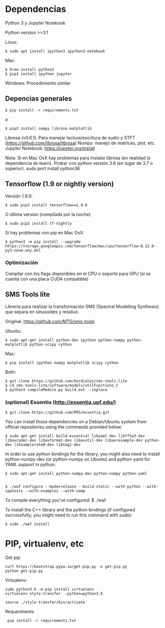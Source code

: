 # Dependencias

Python 3 y Jupyter Notebook

Python version >=3.1

Linux:

    $ sudo apt install ipython3 ipython3-notebook

Mac:

    $ brew install python3
    $ pip3 install ipython jupyter

Windows:
    Procedimiento similar


## Depencias generales
    $ pip install -r requirements.txt

o

    $ pip3 install numpy librosa matplotlib

Librosa (v0.6.1): Para manejar lectura/escritura de audio y STFT (https://github.com/librosa/librosa) 
Numpy: manejo de matrices, plot, etc.
Jupyter Notebook: https://jupyter.org/install


Nota: Si en Mac OsX hay problemas para instalar librosa (en realidad la dependencia sk-learn). Probar con python versión 3.6 (en lugar de 3.7 o superior). sudo port install python36

## Tensorflow (1.9 or nightly version)

Versión 1.9.0:

    $ sudo pip3 install tensorflow==1.9.0


O última version (compilada por la noche)

    $ sudo pip3 install tf-nightly


Si hay problemas con pip en Mac OsX:

    $ python3 -m pip install --upgrade https://storage.googleapis.com/tensorflow/mac/cpu/tensorflow-0.12.0-py3-none-any.whl

### Optimización

Compilar con los flags disponibles en el CPU o soporte para GPU (si se cuenta con una placa CUDA compatible)
    
## SMS Tools lite

Librería para realizar la transformación SMS (Spectral Modelling Synthesis) que separa en sinusoides y residuo.

Original: https://github.com/MTG/sms-tools

Ubuntu:

    $ sudo apt-get install python-dev ipython python-numpy python-matplotlib python-scipy cython

Mac:

    $ pip install ipython numpy matplotlib scipy cython

Both:

    $ git clone https://github.com/hordiales/sms-tools-lite
    $ cd sms-tools-lite/software/models/utilFunctions_C
    $ python3 compileModule.py build_ext --inplace

### (optional) Essentia (http://essentia.upf.edu/)

    $ git clone https://github.com/MTG/essentia.git

You can install those dependencies on a Debian/Ubuntu system from official repositories using the commands provided below:

    $ sudo apt-get install build-essential libyaml-dev libfftw3-dev libavcodec-dev libavformat-dev libavutil-dev libavresample-dev python-dev libsamplerate0-dev libtag1-dev

In order to use python bindings for the library, you might also need to install python-numpy-dev (or python-numpy on Ubuntu) and python-yaml for YAML support in python:

    $ sudo apt-get install python-numpy-dev python-numpy python-yaml


    $ ./waf configure --mode=release --build-static --with-python --with-cpptests --with-examples --with-vamp 

To compile everything you’ve configured:
    $ ./waf

To install the C++ library and the python bindings (if configured successfully; you might need to run this command with sudo):

    $ sudo ./waf install

# PIP, virtualenv, etc

Get pip:

    curl https://bootstrap.pypa.io/get-pip.py -o get-pip.py
    python get-pip.py


Virtualenv:

    sudo python3.6 -m pip install virtualenv
    virtualenv style-transfer --python=python3.6
    
    source ./style-transfer/bin/activate


Requeriments:

     pip install -r requirements.txt 